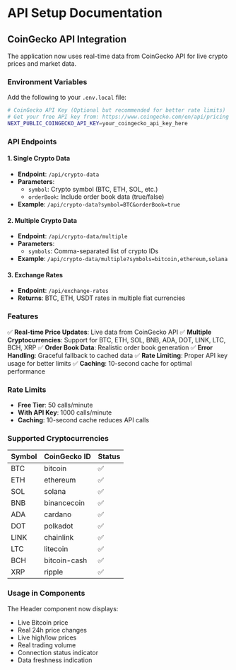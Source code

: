 # API Setup Documentation

## CoinGecko API Integration

The application now uses real-time data from CoinGecko API for live crypto prices and market data.

### Environment Variables

Add the following to your `.env.local` file:

```bash
# CoinGecko API Key (Optional but recommended for better rate limits)
# Get your free API key from: https://www.coingecko.com/en/api/pricing
NEXT_PUBLIC_COINGECKO_API_KEY=your_coingecko_api_key_here
```

### API Endpoints

#### 1. Single Crypto Data

- **Endpoint**: `/api/crypto-data`
- **Parameters**:
  - `symbol`: Crypto symbol (BTC, ETH, SOL, etc.)
  - `orderBook`: Include order book data (true/false)
- **Example**: `/api/crypto-data?symbol=BTC&orderBook=true`

#### 2. Multiple Crypto Data

- **Endpoint**: `/api/crypto-data/multiple`
- **Parameters**:
  - `symbols`: Comma-separated list of crypto IDs
- **Example**: `/api/crypto-data/multiple?symbols=bitcoin,ethereum,solana`

#### 3. Exchange Rates

- **Endpoint**: `/api/exchange-rates`
- **Returns**: BTC, ETH, USDT rates in multiple fiat currencies

### Features

✅ **Real-time Price Updates**: Live data from CoinGecko API
✅ **Multiple Cryptocurrencies**: Support for BTC, ETH, SOL, BNB, ADA, DOT, LINK, LTC, BCH, XRP
✅ **Order Book Data**: Realistic order book generation
✅ **Error Handling**: Graceful fallback to cached data
✅ **Rate Limiting**: Proper API key usage for better limits
✅ **Caching**: 10-second cache for optimal performance

### Rate Limits

- **Free Tier**: 50 calls/minute
- **With API Key**: 1000 calls/minute
- **Caching**: 10-second cache reduces API calls

### Supported Cryptocurrencies

| Symbol | CoinGecko ID | Status |
| ------ | ------------ | ------ |
| BTC    | bitcoin      | ✅     |
| ETH    | ethereum     | ✅     |
| SOL    | solana       | ✅     |
| BNB    | binancecoin  | ✅     |
| ADA    | cardano      | ✅     |
| DOT    | polkadot     | ✅     |
| LINK   | chainlink    | ✅     |
| LTC    | litecoin     | ✅     |
| BCH    | bitcoin-cash | ✅     |
| XRP    | ripple       | ✅     |

### Usage in Components

The Header component now displays:

- Live Bitcoin price
- Real 24h price changes
- Live high/low prices
- Real trading volume
- Connection status indicator
- Data freshness indication
